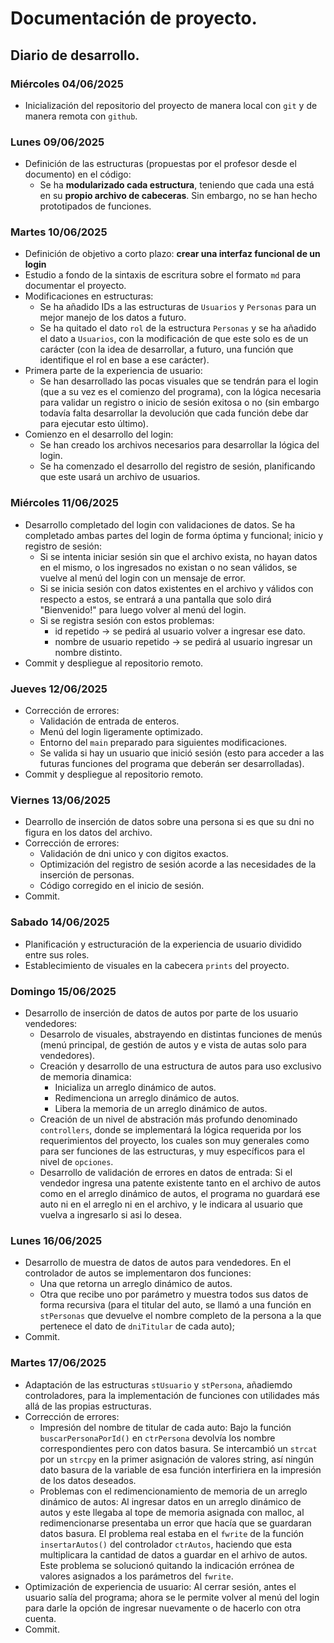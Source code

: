 # Documentación de proyecto.
## Diario de desarrollo.
### Miércoles 04/06/2025
* Inicialización del repositorio del proyecto de manera local con `git` y de manera remota con `github`.
### Lunes 09/06/2025
* Definición de las estructuras (propuestas por el profesor desde el documento) en el código:
    * Se ha __modularizado cada estructura__, teniendo que cada una está en su **propio archivo de cabeceras**. Sin embargo, no se han hecho prototipados de funciones.
### Martes 10/06/2025
* Definición de objetivo a corto plazo: **crear una interfaz funcional de un __login__**
* Estudio a fondo de la sintaxis de escritura sobre el formato `md` para documentar el proyecto.
* Modificaciones en estructuras:
    * Se ha añadido IDs a las estructuras de `Usuarios` y `Personas` para un mejor manejo de los datos a futuro.
    * Se ha quitado el dato `rol` de la estructura `Personas` y se ha añadido el dato a `Usuarios`, con la modificación de que este solo es de un carácter (con la idea de desarrollar, a futuro, una función que identifique el rol en base a ese carácter).
* Primera parte de la experiencia de usuario:
    * Se han desarrollado las pocas visuales que se tendrán para el login (que a su vez es el comienzo del programa), con la lógica necesaria para validar un registro o inicio de sesión exitosa o no (sin embargo todavía falta desarrollar la devolución que cada función debe dar para ejecutar esto último).
* Comienzo en el desarrollo del login:
    * Se han creado los archivos necesarios para desarrollar la lógica del login.
    * Se ha comenzado el desarrollo del registro de sesión, planificando que este usará un archivo de usuarios.
### Miércoles 11/06/2025
* Desarrollo completado del login con validaciones de datos. Se ha completado ambas partes del login de forma óptima y funcional; inicio y registro de sesión:
    * Si se intenta iniciar sesión sin que el archivo exista, no hayan datos en el mismo, o los ingresados no existan o no sean válidos, se vuelve al menú del login con un mensaje de error.
    * Si se inicia sesión con datos existentes en el archivo y válidos con respecto a estos, se entrará a una pantalla que solo dirá "Bienvenido!" para luego volver al menú del login.
    * Si se registra sesión con estos problemas:
        * id repetido -> se pedirá al usuario volver a ingresar ese dato.
        * nombre de usuario repetido -> se pedirá al usuario ingresar un nombre distinto.
* Commit y despliegue al repositorio remoto.
### Jueves 12/06/2025
* Corrección de errores: 
    * Validación de entrada de enteros.
    * Menú del login ligeramente optimizado.
    * Entorno del `main` preparado para siguientes modificaciones.
    * Se valida si hay un usuario que inició sesión (esto para acceder a las futuras funciones del programa que deberán ser desarrolladas).
* Commit y despliegue al repositorio remoto.
### Viernes 13/06/2025
* Dearrollo de inserción de datos sobre una persona si es que su dni no figura en los datos del archivo.
* Corrección de errores: 
    * Validación de dni unico y con digitos exactos.
    * Optimización del registro de sesión acorde a las necesidades de la inserción de personas.
    * Código corregido en el inicio de sesión.
* Commit.
### Sabado 14/06/2025
* Planificación y estructuración de la experiencia de usuario dividido entre sus roles.
* Establecimiento de visuales en la cabecera `prints` del proyecto.
### Domingo 15/06/2025
* Desarrollo de inserción de datos de autos por parte de los usuario vendedores:
    * Desarrolo de visuales, abstrayendo en distintas funciones de menús (menú principal, de gestión de autos y e vista de autas solo para vendedores).
    * Creación y desarrollo de una estructura de autos para uso exclusivo de memoria dinamica:
        * Inicializa un arreglo dinámico de autos.
        * Redimenciona un arreglo dinámico de autos.
        * Libera la memoria de un arreglo dinámico de autos.
    * Creación de un nivel de abstración más profundo denominado `controllers`, donde se implementará la lógica requerida por los requerimientos del proyecto, los cuales son muy generales como para ser funciones de las estructuras, y muy específicos para el nivel de `opciones`.
    * Desarrollo de validación de errores en datos de entrada: Si el vendedor ingresa una patente existente tanto en el archivo de autos como en el arreglo dinámico de autos, el programa no guardará ese auto ni en el arreglo ni en el archivo, y le indicara al usuario que vuelva a ingresarlo si asi lo desea.
### Lunes 16/06/2025
* Desarrollo de muestra de datos de autos para vendedores. En el controlador de autos se implementaron dos funciones: 
    * Una que retorna un arreglo dinámico de autos.
    * Otra que recibe uno por parámetro y muestra todos sus datos de forma recursiva (para el titular del auto, se llamó a una función en `stPersonas` que devuelve el nombre completo de la persona a la que pertenece el dato de `dniTitular` de cada auto);
* Commit.
### Martes 17/06/2025
* Adaptación de las estructuras `stUsuario` y `stPersona`, añadiemdo controladores, para la implementación de funciones con utilidades más allá de las propias estructuras.
* Corrección de errores:
    * Impresión del nombre de titular de cada auto: Bajo la función `buscarPersonaPorId()` en `ctrPersona` devolvía los nombre correspondientes pero con datos basura. Se intercambió un `strcat` por un `strcpy` en la primer asignación de valores string, así ningún dato basura de la variable de esa función interfiriera en la impresión de los datos deseados.
    * Problemas con el redimencionamiento de memoria de un arreglo dinámico de autos: Al ingresar datos en un arreglo dinámico de autos y este llegaba al tope de memoria asignada con malloc, al redimencionarse presentaba un error que hacía que se guardaran datos basura. El problema real estaba en el `fwrite` de la función `insertarAutos()` del controlador `ctrAutos`, haciendo que esta multiplicara la cantidad de datos a guardar en el arhivo de autos. Este problema se solucionó quitando la indicación errónea de valores asignados a los parámetros del `fwrite`.
* Optimización de experiencia de usuario: Al cerrar sesión, antes el usuario salía del programa; ahora se le permite volver al menú del login para darle la opción de ingresar nuevamente o de hacerlo con otra cuenta.
* Commit.
<!-- ## Funciones del proyecto.  -->